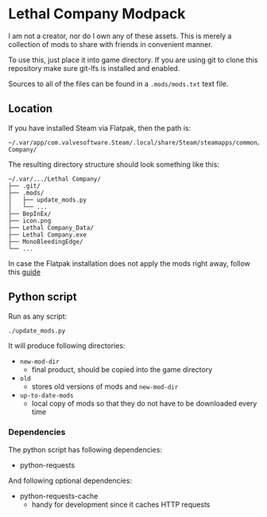 # Lethal Company Modpack

I am not a creator, nor do I own any of these assets. This is merely a collection of mods to share with friends in convenient manner.

To use this, just place it into game directory. If you are using git to clone this repository make sure git-lfs is installed and enabled.

Sources to all of the files can be found in a `.mods/mods.txt` text file.

## Location

If you have installed Steam via Flatpak, then the path is:

```shell
~/.var/app/com.valvesoftware.Steam/.local/share/Steam/steamapps/common/Lethal Company/
```

The resulting directory structure should look something like this:

```shell
~/.var/.../Lethal Company/
├── .git/
├── .mods/
│   ├── update_mods.py
│   └── ...
├── BepInEx/
├── icon.png
├── Lethal Company_Data/
├── Lethal Company.exe
├── MonoBleedingEdge/
└── ...
```

In case the Flatpak installation does not apply the mods right away, follow this [guide](https://docs.bepinex.dev/articles/advanced/proton_wine.html)

## Python script

Run as any script:

```shell
./update_mods.py
```

It will produce following directories:

- `new-mod-dir`
  - final product, should be copied into the game directory
- `old`
  - stores old versions of mods and `new-mod-dir`
- `up-to-date-mods`
  - local copy of mods so that they do not have to be downloaded every time

### Dependencies

The python script has following dependencies:

- python-requests

And following optional dependencies:

- python-requests-cache
  - handy for development since it caches HTTP requests

